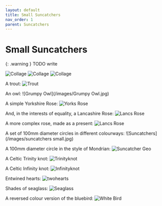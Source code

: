 ```yaml
---
layout: default
title: Small Suncatchers
nav_order: 1
parent: Suncatchers
---
```


# Small Suncatchers

{: .warning }
TODO write

![Collage](/images/suncatcherscollage3.jpg)
![Collage](/images/suncatcherscollage2.jpg)
![Collage](/images/suncatcherscollage.jpg)

A trout: ![Trout](/images/Trout.jpg)

An owl: ![Grumpy Owl](/images/Grumpy Owl.jpg)

A simple Yorkshire Rose: ![Yorks Rose](/images/yorkshirerose1.jpg)

And, in the interests of equality, a Lancashire Rose: ![Lancs Rose](/images/lancashirerose.jpg)

A more complex rose, made as a present: ![Lancs Rose](/images/lancashiredoublerose.jpg)

A set of 100mm diameter circles in different colourways: ![Suncatchers](/images/suncatchers small.jpg)

A 100mm diameter circle in the style of Mondrian: ![Suncatcher Geo](/images/suncatchergeo.jpg)

A Celtic Trinity knot: ![Trinityknot](/images/trinityknot.jpg)

A Celtic Infinity knot: ![Infinityknot](/images/infinityknot.jpg)

Entwined hearts: ![twohearts](/images/twohearts.jpg)

Shades of seaglass: ![Seaglass](/images/seaglass.jpg)

A reversed colour version of the bluebird: ![White Bird](/images/whitebird.jpg)
